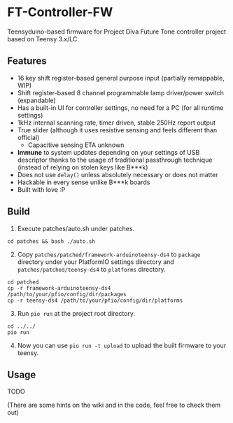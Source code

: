 # FT-Controller-FW

Teensyduino-based firmware for Project Diva Future Tone controller project based on Teensy 3.x/LC

## Features

- 16 key shift register-based general purpose input (partially remappable, WIP)
- Shift register-based 8 channel programmable lamp driver/power switch (expandable)
- Has a built-in UI for controller settings, no need for a PC (for all runtime settings)
- 1kHz internal scanning rate, timer driven, stable 250Hz report output
- True slider (although it uses resistive sensing and feels different than official)
  - Capacitive sensing ETA unknown
- **Immune** to system updates depending on your settings of USB descriptor thanks to the usage of traditional passthrough technique (instead of relying on stolen keys like B***k)
- Does not use `delay()` unless absolutely necessary or does not matter
- Hackable in every sense unlike B***k boards
- Built with love :P

## Build

1. Execute patches/auto.sh under patches.
```shell
cd patches && bash ./auto.sh
```

2. Copy `patches/patched/framework-arduinoteensy-ds4` to `package` directory under your PlatformIO settings directory and `patches/patched/teensy-ds4` to `platforms` directory.
```shell
cd patched
cp -r framework-arduinoteensy-ds4 /path/to/your/pfio/config/dir/packages
cp -r teensy-ds4 /path/to/your/pfio/config/dir/platforms
```

3. Run `pio run` at the project root directory.
```shell
cd ../../
pio run
```

4. Now you can use `pio run -t upload` to upload the built firmware to your teensy.

## Usage

TODO

(There are some hints on the wiki and in the code, feel free to check them out)
